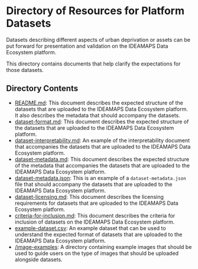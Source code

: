 # Directory of Resources for Platform Datasets 

Datasets describing different aspects of urban deprivation or assets can be put forward for presentation and validation on the IDEAMAPS Data Ecosystem platform.

This directory contains documents that help clarify the expectations for those datasets.

## Directory Contents

- [README.md](README.md): This document describes the expected structure of the datasets that are uploaded to the IDEAMAPS Data Ecosystem platform. It also describes the metadata that should accompany the datasets.
- [dataset-format.md](dataset-format.md): This document describes the expected structure of the datasets that are uploaded to the IDEAMAPS Data Ecosystem platform. 
- [dataset-interpretability.md](dataset-interpretability.md): An example of the interpretability document that accompanies the datasets that are uploaded to the IDEAMAPS Data Ecosystem platform.
- [dataset-metadata.md](dataset-metadata.md): This document describes the expected structure of the metadata that accompanies the datasets that are uploaded to the IDEAMAPS Data Ecosystem platform.
- [dataset-metadata.json](dataset-metadata.json): This is an example of a `dataset-metadata.json` file that should accompany the datasets that are uploaded to the IDEAMAPS Data Ecosystem platform.
- [dataset-licensing.md](dataset-licensing.md): This document describes the licensing requirements for datasets that are uploaded to the IDEAMAPS Data Ecosystem platform.
- [criteria-for-inclusion.md](criteria-for-inclusion.md): This document describes the criteria for inclusion of datasets on the IDEAMAPS Data Ecosystem platform.
- [example-dataset.csv](example-dataset.csv): An example dataset that can be used to understand the expected format of datasets that are uploaded to the IDEAMAPS Data Ecosystem platform.
- [/image-examples](image-examples): A directory containing example images that should be used to guide users on the type of images that should be uploaded alongside datasets.